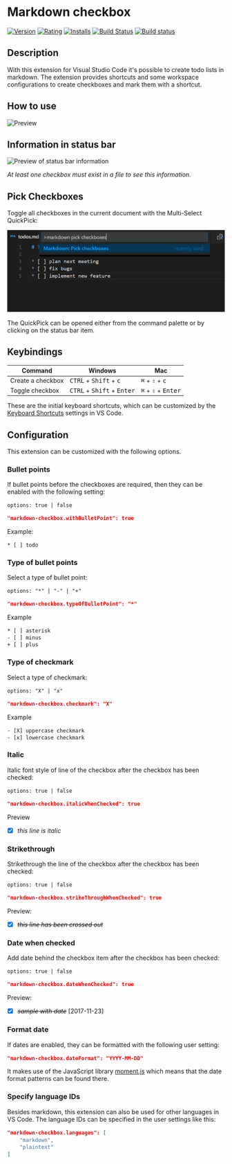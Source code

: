 # Markdown checkbox
[![Version](https://vsmarketplacebadge.apphb.com/version/PKief.markdown-checkbox.svg)](https://marketplace.visualstudio.com/items?itemName=PKief.markdown-checkbox)
[![Rating](https://vsmarketplacebadge.apphb.com/rating-short/PKief.markdown-checkbox.svg)](https://marketplace.visualstudio.com/items?itemName=PKief.markdown-checkbox)
[![Installs](https://vsmarketplacebadge.apphb.com/installs/PKief.markdown-checkbox.svg)](https://marketplace.visualstudio.com/items?itemName=PKief.markdown-checkbox)
[![Build Status](https://travis-ci.com/PKief/vscode-markdown-checkbox.svg?branch=master)](https://travis-ci.com/PKief/vscode-markdown-checkbox)
[![Build status](https://ci.appveyor.com/api/projects/status/n7ot0okpi5fdrm1y?svg=true)](https://ci.appveyor.com/project/PKief/vscode-markdown-checkbox)
  
## Description
With this extension for Visual Studio Code it's possible to create todo lists in markdown. The extension provides shortcuts and some workspace configurations to create checkboxes and mark them with a shortcut.

## How to use
![Preview](https://raw.githubusercontent.com/PKief/vscode-extension-markdown-checkbox/master/images/preview.gif)

## Information in status bar
![Preview of status bar information](https://raw.githubusercontent.com/PKief/vscode-extension-markdown-checkbox/master/images/statusbar_preview.png)

*At least one checkbox must exist in a file to see this information.*

## Pick Checkboxes
Toggle all checkboxes in the current document with the Multi-Select QuickPick:

![Preview of Multi-Select QuickPick](images/pick_checkboxes.gif)

The QuickPick can be opened either from the command palette or by clicking on the status bar item.

## Keybindings

| Command           | Windows                                               | Mac                                             |
| ----------------- | ----------------------------------------------------- | ----------------------------------------------- |
| Create a checkbox | <kbd>CTRL</kbd> + <kbd>Shift</kbd> + <kbd>c</kbd>     | <kbd>⌘</kbd> + <kbd>⇧</kbd> + <kbd>c</kbd>     |
| Toggle checkbox   | <kbd>CTRL</kbd> + <kbd>Shift</kbd> + <kbd>Enter</kbd> | <kbd>⌘</kbd> + <kbd>⇧</kbd> + <kbd>Enter</kbd> |

These are the initial keyboard shortcuts, which can be customized by the [Keyboard Shortcuts](https://code.visualstudio.com/docs/getstarted/keybindings) settings in VS Code.

## Configuration
This extension can be customized with the following options.

### Bullet points
If bullet points before the checkboxes are required, then they can be enabled with the following setting:

    options: true | false

```json
"markdown-checkbox.withBulletPoint": true
```
Example:
```
* [ ] todo
```

### Type of bullet points
Select a type of bullet point:

    options: "*" | "-" | "+"
  
```json
"markdown-checkbox.typeOfBulletPoint": "*"
```

Example
```
* [ ] asterisk
- [ ] minus
+ [ ] plus
```

### Type of checkmark
Select a type of checkmark:

    options: "X" | "x"
  
```json
"markdown-checkbox.checkmark": "X"
```

Example
```
- [X] uppercase checkmark
- [x] lowercase checkmark
```

### Italic
Italic font style of line of the checkbox after the checkbox has been checked:

    options: true | false
  
```json
"markdown-checkbox.italicWhenChecked": true
```
Preview
* [X] *this line is italic*

### Strikethrough
Strikethrough the line of the checkbox after the checkbox has been checked:

    options: true | false
  
```json
"markdown-checkbox.strikeThroughWhenChecked": true
```
Preview:
* [X] ~~*this line has been crossed out*~~

### Date when checked
Add date behind the checkbox item after the checkbox has been checked:

    options: true | false
  
```json
"markdown-checkbox.dateWhenChecked": true
```
Preview:
* [X] ~~*sample with date*~~ [2017-11-23]

### Format date
If dates are enabled, they can be formatted with the following user setting:

```json
"markdown-checkbox.dateFormat": "YYYY-MM-DD"
```

It makes use of the JavaScript library [moment.js](https://momentjs.com/docs/#/parsing/string-format/) which means that the date format patterns can be found there.

### Specify language IDs
Besides markdown, this extension can also be used for other languages in VS Code. The language IDs can be specified in the user settings like this:

```json
"markdown-checkbox.languages": [
    "markdown",
    "plaintext"
]
```